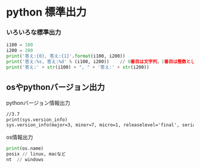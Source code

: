 # python 標準出力



### いろいろな標準出力

```python
i100 = 100
i200 = 200
print('答え:{0}, 答え:{1}'.format(i100, i200))
print('答え:%s, 答え:%d' % (i100, i200))    // 0番目は文字列，1番目は整数として解釈されるっぽい
print('答え:' + str(i100) + ", " + '答え:' + str(i200))
```

## osやpythonバージョン出力

pythonバージョン情報出力

```python:python3.7
//3.7   
print(sys.version_info)
sys.version_info(major=3, minor=7, micro=1, releaselevel='final', serial=0)
```

os情報出力

```python
print(os.name)
posix // linux, macなど
nt  // windows
```
